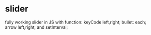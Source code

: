 # slider
fully working slider in JS with function:
keyCode left,right;
bullet: each;
arrow left,right;
and setInterval;
